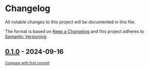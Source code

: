 # Changelog

All notable changes to this project will be documented in this file.

The format is based on [Keep a Changelog](http://keepachangelog.com/en/1.0.0/)
and this project adheres to [Semantic Versioning](http://semver.org/spec/v2.0.0.html).

<!-- insertion marker -->
## [0.1.0](https://github.com/tsypuk/aws-news/releases/tag/0.1.0) - 2024-09-16

<small>[Compare with first commit](https://github.com/tsypuk/aws-news/compare/f2f34d9ac8c3f8074df563a51a7c9d44acd71dd2...0.1.0)</small>

